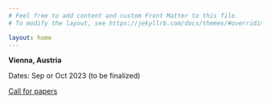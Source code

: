 ```yaml
---
# Feel free to add content and custom Front Matter to this file.
# To modify the layout, see https://jekyllrb.com/docs/themes/#overriding-theme-defaults

layout: home
---
```


**Vienna, Austria**

Dates: Sep or Oct 2023 (to be finalized)

[Call for papers](cfp,html)